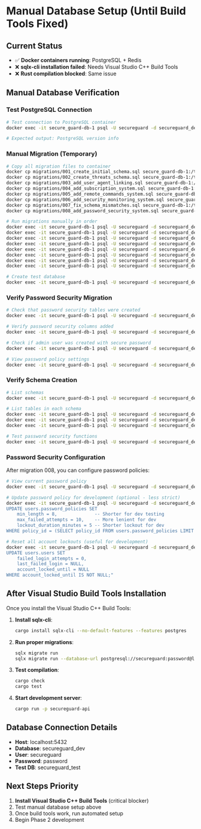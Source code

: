 # Manual Database Setup (Until Build Tools Fixed)

## Current Status
- ✅ **Docker containers running**: PostgreSQL + Redis
- ❌ **sqlx-cli installation failed**: Needs Visual Studio C++ Build Tools
- ❌ **Rust compilation blocked**: Same issue

## Manual Database Verification

### Test PostgreSQL Connection
```bash
# Test connection to PostgreSQL container
docker exec -it secure_guard-db-1 psql -U secureguard -d secureguard_dev -c "SELECT version();"

# Expected output: PostgreSQL version info
```

### Manual Migration (Temporary)
```bash
# Copy all migration files to container
docker cp migrations/001_create_initial_schema.sql secure_guard-db-1:/tmp/
docker cp migrations/002_create_threats_schema.sql secure_guard-db-1:/tmp/
docker cp migrations/003_add_user_agent_linking.sql secure_guard-db-1:/tmp/
docker cp migrations/004_add_subscription_system.sql secure_guard-db-1:/tmp/
docker cp migrations/005_add_remote_commands_system.sql secure_guard-db-1:/tmp/
docker cp migrations/006_add_security_monitoring_system.sql secure_guard-db-1:/tmp/
docker cp migrations/007_fix_schema_mismatches.sql secure_guard-db-1:/tmp/
docker cp migrations/008_add_password_security_system.sql secure_guard-db-1:/tmp/

# Run migrations manually in order
docker exec -it secure_guard-db-1 psql -U secureguard -d secureguard_dev -f /tmp/001_create_initial_schema.sql
docker exec -it secure_guard-db-1 psql -U secureguard -d secureguard_dev -f /tmp/002_create_threats_schema.sql
docker exec -it secure_guard-db-1 psql -U secureguard -d secureguard_dev -f /tmp/003_add_user_agent_linking.sql
docker exec -it secure_guard-db-1 psql -U secureguard -d secureguard_dev -f /tmp/004_add_subscription_system.sql
docker exec -it secure_guard-db-1 psql -U secureguard -d secureguard_dev -f /tmp/005_add_remote_commands_system.sql
docker exec -it secure_guard-db-1 psql -U secureguard -d secureguard_dev -f /tmp/006_add_security_monitoring_system.sql
docker exec -it secure_guard-db-1 psql -U secureguard -d secureguard_dev -f /tmp/007_fix_schema_mismatches.sql
docker exec -it secure_guard-db-1 psql -U secureguard -d secureguard_dev -f /tmp/008_add_password_security_system.sql

# Create test database
docker exec -it secure_guard-db-1 psql -U secureguard -d secureguard_dev -c "CREATE DATABASE secureguard_test;"
```

### Verify Password Security Migration
```bash
# Check that password security tables were created
docker exec -it secure_guard-db-1 psql -U secureguard -d secureguard_dev -c "\dt users.password_policies"

# Verify password security columns added
docker exec -it secure_guard-db-1 psql -U secureguard -d secureguard_dev -c "\d users.users"

# Check if admin user was created with secure password
docker exec -it secure_guard-db-1 psql -U secureguard -d secureguard_dev -c "SELECT username, email, must_change_password, role FROM users.users WHERE role = 'system_admin';"

# View password policy settings
docker exec -it secure_guard-db-1 psql -U secureguard -d secureguard_dev -c "SELECT * FROM users.password_policies;"
```

### Verify Schema Creation
```bash
# List schemas
docker exec -it secure_guard-db-1 psql -U secureguard -d secureguard_dev -c "\dn"

# List tables in each schema
docker exec -it secure_guard-db-1 psql -U secureguard -d secureguard_dev -c "\dt users.*"
docker exec -it secure_guard-db-1 psql -U secureguard -d secureguard_dev -c "\dt agents.*"
docker exec -it secure_guard-db-1 psql -U secureguard -d secureguard_dev -c "\dt threats.*"

# Test password security functions
docker exec -it secure_guard-db-1 psql -U secureguard -d secureguard_dev -c "SELECT users.validate_password_strength('TestPass123!', 12, TRUE, TRUE, TRUE, TRUE);"
```

### Password Security Configuration
After migration 008, you can configure password policies:

```bash
# View current password policy
docker exec -it secure_guard-db-1 psql -U secureguard -d secureguard_dev -c "SELECT * FROM users.password_policies;"

# Update password policy for development (optional - less strict)
docker exec -it secure_guard-db-1 psql -U secureguard -d secureguard_dev -c "
UPDATE users.password_policies SET
    min_length = 8,              -- Shorter for dev testing
    max_failed_attempts = 10,    -- More lenient for dev
    lockout_duration_minutes = 5 -- Shorter lockout for dev
WHERE policy_id = (SELECT policy_id FROM users.password_policies LIMIT 1);"

# Reset all account lockouts (useful for development)
docker exec -it secure_guard-db-1 psql -U secureguard -d secureguard_dev -c "
UPDATE users.users SET 
    failed_login_attempts = 0,
    last_failed_login = NULL,
    account_locked_until = NULL
WHERE account_locked_until IS NOT NULL;"
```

## After Visual Studio Build Tools Installation

Once you install the Visual Studio C++ Build Tools:

1. **Install sqlx-cli**:
   ```bash
   cargo install sqlx-cli --no-default-features --features postgres
   ```

2. **Run proper migrations**:
   ```bash
   sqlx migrate run
   sqlx migrate run --database-url postgresql://secureguard:password@localhost:5432/secureguard_test
   ```

3. **Test compilation**:
   ```bash
   cargo check
   cargo test
   ```

4. **Start development server**:
   ```bash
   cargo run -p secureguard-api
   ```

## Database Connection Details
- **Host**: localhost:5432
- **Database**: secureguard_dev
- **User**: secureguard  
- **Password**: password
- **Test DB**: secureguard_test

## Next Steps Priority
1. **Install Visual Studio C++ Build Tools** (critical blocker)
2. Test manual database setup above
3. Once build tools work, run automated setup
4. Begin Phase 2 development